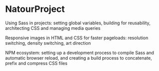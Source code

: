 # NatourProject

<p>Using Sass in projects: setting global variables, building for reusability, architecting CSS and managing media queries</p>
<p>Responsive images in HTML and CSS for faster pageloads: resolution switching, density switching, art direction</p>
<p>NPM ecosystem: setting up a development process to compile Sass and automatic browser reload, and creating a build process to concatenate, prefix and compress CSS files</p>
